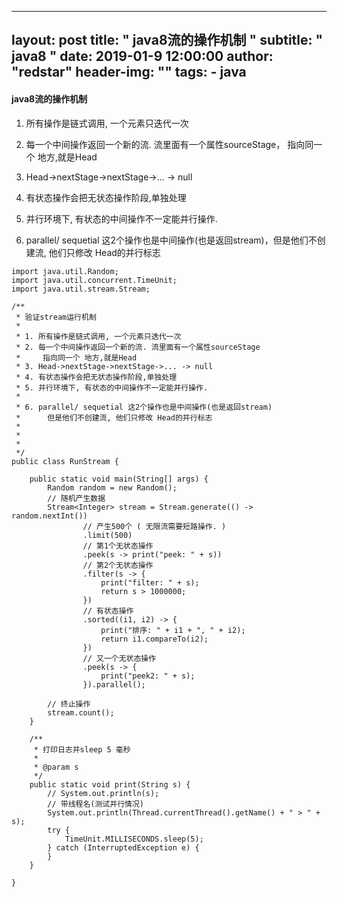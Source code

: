  ---
 layout:     post
 title:      " java8流的操作机制 "
 subtitle:   " java8 "
 date:       2019-01-9 12:00:00
 author:     "redstar"
 header-img: ""
 tags:
     - java
 ---
 
 #### java8流的操作机制
  1. 所有操作是链式调用, 一个元素只迭代一次 
  2. 每一个中间操作返回一个新的流. 流里面有一个属性sourceStage， 指向同一个 地方,就是Head 
  3. Head->nextStage->nextStage->... -> null
  4. 有状态操作会把无状态操作阶段,单独处理
  5. 并行环境下, 有状态的中间操作不一定能并行操作.
  
  6. parallel/ sequetial 这2个操作也是中间操作(也是返回stream)，但是他们不创建流, 他们只修改 Head的并行标志
```
import java.util.Random;
import java.util.concurrent.TimeUnit;
import java.util.stream.Stream;

/**
 * 验证stream运行机制
 * 
 * 1. 所有操作是链式调用, 一个元素只迭代一次 
 * 2. 每一个中间操作返回一个新的流. 流里面有一个属性sourceStage 
 *     指向同一个 地方,就是Head 
 * 3. Head->nextStage->nextStage->... -> null
 * 4. 有状态操作会把无状态操作阶段,单独处理
 * 5. 并行环境下, 有状态的中间操作不一定能并行操作.
 * 
 * 6. parallel/ sequetial 这2个操作也是中间操作(也是返回stream)
 * 		但是他们不创建流, 他们只修改 Head的并行标志
 * 
 * 
 *
 */
public class RunStream {

	public static void main(String[] args) {
		Random random = new Random();
		// 随机产生数据
		Stream<Integer> stream = Stream.generate(() -> random.nextInt())
				// 产生500个 ( 无限流需要短路操作. )
				.limit(500)
				// 第1个无状态操作
				.peek(s -> print("peek: " + s))
				// 第2个无状态操作
				.filter(s -> {
					print("filter: " + s);
					return s > 1000000;
				})
				// 有状态操作
				.sorted((i1, i2) -> {
					print("排序: " + i1 + ", " + i2);
					return i1.compareTo(i2);
				})
				// 又一个无状态操作
				.peek(s -> {
					print("peek2: " + s);
				}).parallel();

		// 终止操作
		stream.count();
	}

	/**
	 * 打印日志并sleep 5 毫秒
	 * 
	 * @param s
	 */
	public static void print(String s) {
		// System.out.println(s);
		// 带线程名(测试并行情况)
		System.out.println(Thread.currentThread().getName() + " > " + s);
		try {
			TimeUnit.MILLISECONDS.sleep(5);
		} catch (InterruptedException e) {
		}
	}

}

```

